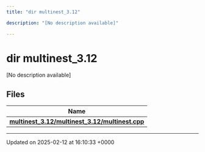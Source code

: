 ```yaml
---
title: "dir multinest_3.12"

description: "[No description available]"

---
```


# dir multinest_3.12

[No description available]

## Files

| Name           |
| -------------- |
| **[multinest_3.12/multinest_3.12/multinest.cpp](/documentation/code/files/multinest__3_812_2multinest_8cpp/#file-multinest-3-12-multinest-3-12-multinest-cpp)**  |






-------------------------------

Updated on 2025-02-12 at 16:10:33 +0000
